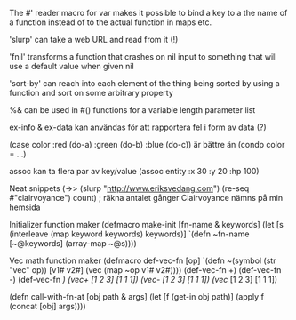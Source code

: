 The #' reader macro for var makes it possible to bind a key to a the name of a function instead of to the actual function in maps etc.

'slurp' can take a web URL and read from it (!)

'fnil' transforms a function that crashes on nil input to something that will use a default value when given nil

'sort-by' can reach into each element of the thing being sorted by using a function and sort on some arbitrary property

%& can be used in #() functions for a variable length parameter list

ex-info & ex-data kan användas för att rapportera fel i form av data (?)

(case color
  :red (do-a)
  :green (do-b)
  :blue (do-c))
är bättre än
(condp color =
  ...)


assoc kan ta flera par av key/value
(assoc entity :x 30 :y 20 :hp 100)




Neat snippets
(->> (slurp "http://www.eriksvedang.com") (re-seq #"clairvoyance") count)	; räkna antalet gånger Clairvoyance nämns på min hemsida

Initializer function maker
(defmacro make-init [fn-name & keywords]
  (let [s (interleave (map keyword keywords) keywords)]
    `(defn ~fn-name [~@keywords]
       (array-map ~@s))))

Vec math function maker
(defmacro def-vec-fn [op]
  `(defn ~(symbol (str "vec" op)) [v1# v2#]
     (vec (map ~op v1# v2#))))
(def-vec-fn +)
(def-vec-fn -)
(def-vec-fn *)
(vec+ [1 2 3] [1 1 1])
(vec- [1 2 3] [1 1 1])
(vec* [1 2 3] [1 1 1])



(defn call-with-fn-at [obj path & args]
  (let [f (get-in obj path)]
    (apply f (concat [obj] args))))
